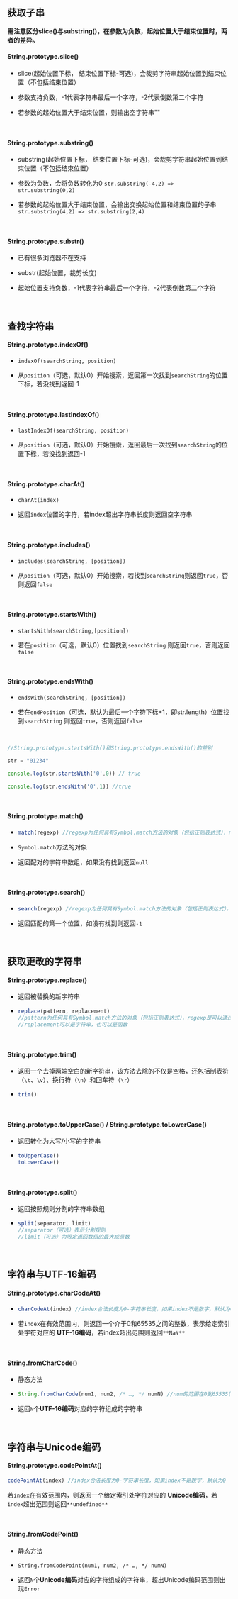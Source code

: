 ## 获取子串

**需注意区分slice()与substring()，在参数为负数，起始位置大于结束位置时，两者的差异。**

#### String.prototype.slice()

- slice(起始位置下标， 结束位置下标-可选)，会裁剪字符串起始位置到结束位置（不包括结束位置）

- 参数支持负数，-1代表字符串最后一个字符，-2代表倒数第二个字符

- 若参数的起始位置大于结束位置，则输出空字符串""

<br>

#### String.prototype.substring()

- substring(起始位置下标， 结束位置下标-可选)，会裁剪字符串起始位置到结束位置（不包括结束位置）

- 参数为负数，会将负数转化为0 `str.substring(-4,2) => str.substring(0,2)`

- 若参数的起始位置大于结束位置，会输出交换起始位置和结束位置的子串`str.substring(4,2) => str.substring(2,4)`

<br>

#### String.prototype.substr()

- 已有很多浏览器不在支持

- substr(起始位置，裁剪长度)

- 起始位置支持负数，-1代表字符串最后一个字符，-2代表倒数第二个字符

<br>

## 查找字符串

#### String.prototype.indexOf()

- `indexOf(searchString, position)`

- 从`position`（可选，默认0）开始搜索，返回第一次找到`searchString`的位置下标，若没找到返回-1

<br>

#### String.prototype.lastIndexOf()

- `lastIndexOf(searchString, position)`

- 从`position`（可选，默认0）开始搜索，返回最后一次找到`searchString`的位置下标，若没找到返回-1

<br>

#### String.prototype.charAt()

- `charAt(index)`

- 返回`index`位置的字符，若index超出字符串长度则返回空字符串

<br>

#### String.prototype.includes()

- `includes(searchString, [position])`

- 从`position`（可选，默认0）开始搜索，若找到`searchString`则返回`true`，否则返回`false`

<br>

#### String.prototype.startsWith()

- `startsWith(searchString,[position])`

- 若在`position`（可选，默认0）位置找到`searchString` 则返回`true`，否则返回`false`

<br>

#### String.prototype.endsWith()

- `endsWith(searchString, [position])`

- 若在`endPosition`（可选，默认为最后一个字符下标+1，即str.length）位置找到`searchString` 则返回`true`，否则返回`false`

<br>

```jsx
//String.prototype.startsWith()和String.prototype.endsWith()的差别

str = "01234"

console.log(str.startsWith('0',0)) // true

console.log(str.endsWith('0',1)) //true
```

<br>

#### String.prototype.match()

- ```jsx
  match(regexp) //regexp为任何具有Symbol.match方法的对象（包括正则表达式），regexp是可以通过隐式转化为正则表达式对象的
  ```

- `Symbol.match`方法的对象

- 返回配对的字符串数组，如果没有找到返回`null`

<br>

#### String.prototype.search()

- ```jsx
  search(regexp) //regexp为任何具有Symbol.match方法的对象（包括正则表达式），regexp是可以通过隐式转化为正则表达式对象的
  ```

- 返回匹配的第一个位置，如没有找到则返回`-1`
  
  
  <br>



## 获取更改的字符串

#### String.prototype.replace()

- 返回被替换的新字符串

- ```jsx
  replace(pattern, replacement) 
  //pattern为任何具有Symbol.match方法的对象（包括正则表达式），regexp是可以通过隐式转化为正则表达式对象的
  //replacement可以是字符串，也可以是函数
  ```
  
  <br>



#### String.prototype.trim()

- 返回一个去掉两端空白的新字符串，该方法去除的不仅是空格，还包括制表符（`\t`、`\v`）、换行符（`\n`）和回车符（`\r`）

- ```jsx
  trim()
  ```

<br>

#### String.prototype.toUpperCase()  / String.prototype.toLowerCase()

- 返回转化为大写/小写的字符串

- ```jsx
  toUpperCase()
  toLowerCase()
  ```

<br> 

#### String.prototype.split()

- 返回按照规则分割的字符串数组

- ```jsx
  split(separator, limit)
  //separator（可选）表示分割规则
  //limit（可选）为限定返回数组的最大成员数
  ```

<br>



## 字符串与UTF-16编码

#### String.prototype.charCodeAt()

- ```jsx
  charCodeAt(index) //index合法长度为0-字符串长度，如果index不是数字，默认为0
  ```

- 若`index`在有效范围内，则返回一个介于0和65535之间的整数，表示给定索引处字符对应的 **UTF-16编码**，若index超出范围则返回`**NaN**`

<br>

#### String.fromCharCode()

- 静态方法

- ```jsx
  String.fromCharCode(num1, num2, /* …, */ numN) //num的范围在0到65535(0xFFFF)之间
  ```

- 返回`N`个**UTF-16编码**对应的字符组成的字符串

<br>

## 字符串与Unicode编码

#### String.prototype.codePointAt()

```jsx
codePointAt(index) //index合法长度为0-字符串长度，如果index不是数字，默认为0
```

若`index`在有效范围内，则返回一个给定索引处字符对应的 **Unicode编码**，若`index`超出范围则返回`**undefined**`

<br>

#### String.fromCodePoint()

- 静态方法

- ```
  String.fromCodePoint(num1, num2, /* …, */ numN)
  ```

- 返回`N`个**Unicode编码**对应的字符组成的字符串，超出Unicode编码范围则出现`Error`

<br>
